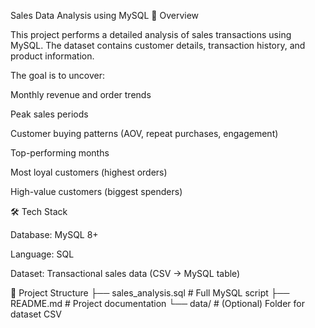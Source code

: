 Sales Data Analysis using MySQL
📌 Overview

This project performs a detailed analysis of sales transactions using MySQL.
The dataset contains customer details, transaction history, and product information.

The goal is to uncover:

Monthly revenue and order trends

Peak sales periods

Customer buying patterns (AOV, repeat purchases, engagement)

Top-performing months

Most loyal customers (highest orders)

High-value customers (biggest spenders)

🛠️ Tech Stack

Database: MySQL 8+

Language: SQL

Dataset: Transactional sales data (CSV → MySQL table)

📂 Project Structure
├── sales_analysis.sql   # Full MySQL script
├── README.md            # Project documentation
└── data/                # (Optional) Folder for dataset CSV
